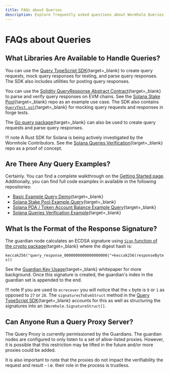 ```yaml
---
title: FAQs about Queries
description: Explore frequently asked questions about Wormhole Queries, which offer on-demand access to guardian-attested on-chain data via a REST API endpoint.
---
```


# FAQs about Queries

## What Libraries Are Available to Handle Queries?

You can use the [Query TypeScript SDK](https://npmjs.com/package/@wormhole-foundation/wormhole-query-sdk){target=\_blank} to create query requests, mock query responses for testing, and parse query responses. The SDK also includes utilities for posting query responses.

You can use the [Solidity QueryResponse Abstract Contract](https://github.com/wormhole-foundation/wormhole-solidity-sdk/blob/main/src/QueryResponse.sol){target=\_blank} to parse and verify query responses on EVM chains. See the [Solana Stake Pool](https://github.com/wormholelabs-xyz/example-queries-solana-stake-pool){target=\_blank} repo as an example use case. The SDK also contains [`QueryTest.sol`](https://github.com/wormhole-foundation/wormhole-solidity-sdk/blob/main/src/testing/helpers/QueryTest.sol){target=\_blank} for mocking query requests and responses in forge tests.

The [Go query package](https://github.com/wormhole-foundation/wormhole/tree/main/node/pkg/query){target=\_blank} can also be used to create query requests and parse query responses.

!!! note
	A Rust SDK for Solana is being actively investigated by the Wormhole Contributors. See the [Solana Queries Verification](https://github.com/wormholelabs-xyz/example-queries-solana-verify){target=\_blank} repo as a proof of concept.

## Are There Any Query Examples?

Certainly. You can find a complete walkthrough on the [Getting Started page](./getting-started.md). Additionally, you can find full code examples in available in the following repositories:

- [Basic Example Query Demo](https://github.com/wormholelabs-xyz/example-queries-demo/){target=\_blank}
- [Solana Stake Pool Example Query](https://github.com/wormholelabs-xyz/example-queries-solana-stake-pool){target=\_blank}
- [Solana PDA / Token Account Balance Example Query](https://github.com/wormholelabs-xyz/example-queries-solana-pda){target=\_blank}
- [Solana Queries Verification Example](https://github.com/wormholelabs-xyz/example-queries-solana-verify){target=\_blank}

## What Is the Format of the Response Signature?

The guardian node calculates an ECDSA signature using [`Sign` function of the crypto package](https://pkg.go.dev/github.com/ethereum/go-ethereum@v1.10.21/crypto#Sign){target=\_blank} where the digest hash is:

`keccak256("query_response_0000000000000000000|"+keccak256(responseBytes))` 

See the [Guardian Key Usage](https://github.com/wormhole-foundation/wormhole/blob/main/whitepapers/0009_guardian_key.md){target=\_blank} whitepaper for more background. Once this signature is created, the guardian's index in the guardian set is appended to the end.

!!! note
	If you are used to `ecrecover` you will notice that the `v` byte is `0` or `1` as opposed to `27` or `28`. The `signaturesToEvmStruct` method in the [Query TypeScript SDK](https://npmjs.com/package/@wormhole-foundation/wormhole-query-sdk){target=\_blank} accounts for this as well as structuring the signatures into an `IWormhole.SignatureStruct[]`.

## Can Anyone Run a Query Proxy Server?

The Query Proxy is currently permissioned by the Guardians. The guardian nodes are configured to only listen to a set of allow-listed proxies. However, it is possible that this restriction may be lifted in the future and/or more proxies could be added.

It is also important to note that the proxies do not impact the verifiability the request and result - i.e. their role in the process is trustless.